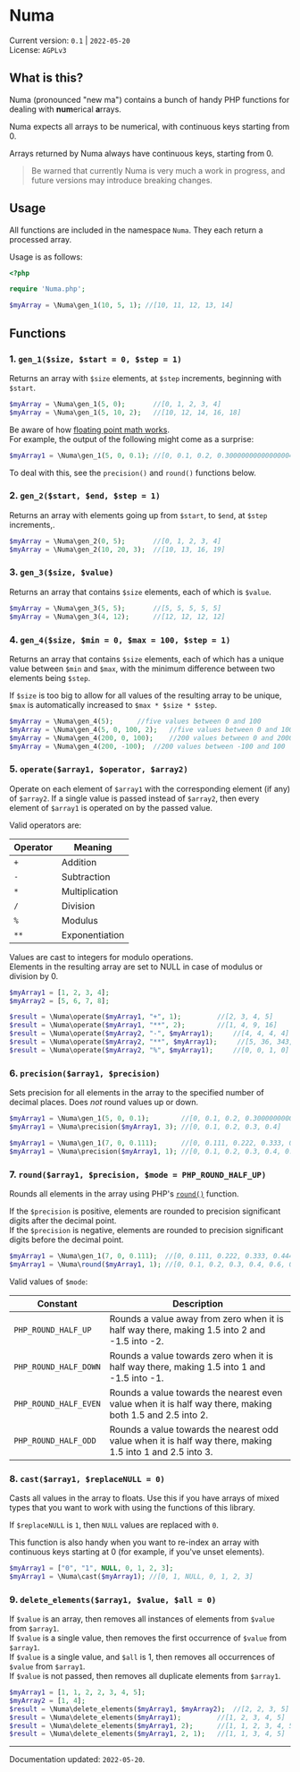# Numa

Current version: `0.1` | `2022-05-20`  
License: `AGPLv3`

## What is this? 

Numa (pronounced "new ma") contains a bunch of handy PHP functions for dealing with **num**erical **a**rrays. 

Numa expects all arrays to be numerical, with continuous keys starting from 0.

Arrays returned by Numa always have continuous keys, starting from 0.

> Be warned that currently Numa is very much a work in progress, and future versions may introduce breaking changes.


## Usage 

All functions are included in the namespace `Numa`. They each return a processed array.

Usage is as follows:

```php
<?php

require 'Numa.php';

$myArray = \Numa\gen_1(10, 5, 1); //[10, 11, 12, 13, 14]

```


## Functions

### 1. `gen_1($size, $start = 0, $step = 1)`

Returns an array with `$size` elements, at `$step` increments, beginning with `$start`.

```php
$myArray = \Numa\gen_1(5, 0); 		//[0, 1, 2, 3, 4]
$myArray = \Numa\gen_1(5, 10, 2); 	//[10, 12, 14, 16, 18]
```

Be aware of how [floating point math works](https://stackoverflow.com/questions/588004/is-floating-point-math-broken).  
For example, the output of the following might come as a surprise:

```php
$myArray1 = \Numa\gen_1(5, 0, 0.1); //[0, 0.1, 0.2, 0.30000000000000004, 0.4]

```

To deal with this, see the `precision()` and `round()` functions below.

### 2. `gen_2($start, $end, $step = 1)`

Returns an array with elements going up from `$start`,  to `$end`, at `$step` increments,.

```php
$myArray = \Numa\gen_2(0, 5); 		//[0, 1, 2, 3, 4]
$myArray = \Numa\gen_2(10, 20, 3); 	//[10, 13, 16, 19]
```

### 3. `gen_3($size, $value)`

Returns an array that contains `$size` elements, each of which is `$value`.

```php
$myArray = \Numa\gen_3(5, 5); 		//[5, 5, 5, 5, 5]
$myArray = \Numa\gen_3(4, 12); 		//[12, 12, 12, 12]
```

### 4. `gen_4($size, $min = 0, $max = 100, $step = 1)`

Returns an array that contains `$size` elements, each of which has a unique value between `$min` and `$max`, with the minimum difference between two elements being `$step`.

If `$size` is too big to allow for all values of the resulting array to be unique, `$max` is automatically increased to `$max * $size * $step`.

```php
$myArray = \Numa\gen_4(5); 		//five values between 0 and 100
$myArray = \Numa\gen_4(5, 0, 100, 2); 	//five values between 0 and 100, separated by at least 2
$myArray = \Numa\gen_4(200, 0, 100); 	//200 values between 0 and 20000
$myArray = \Numa\gen_4(200, -100); 	//200 values between -100 and 100
```

### 5. `operate($array1, $operator, $array2)`

Operate on each element of `$array1` with the corresponding element (if any) of `$array2`. If a single value is passed instead of `$array2`, then every element of `$array1` is operated on by the passed value.

Valid operators are:

Operator | Meaning
---------|-------------
`+`      | Addition
`-`      | Subtraction
`*`      | Multiplication
`/`      | Division
`%`      | Modulus
`**`     | Exponentiation

Values are cast to integers for modulo operations.  
Elements in the resulting array are set to NULL in case of modulus or division by 0.


```php
$myArray1 = [1, 2, 3, 4];
$myArray2 = [5, 6, 7, 8];

$result = \Numa\operate($myArray1, "+", 1); 		//[2, 3, 4, 5]
$result = \Numa\operate($myArray1, "**", 2); 		//[1, 4, 9, 16]
$result = \Numa\operate($myArray2, "-", $myArray1); 	//[4, 4, 4, 4]
$result = \Numa\operate($myArray2, "**", $myArray1);     //[5, 36, 343, 4096]
$result = \Numa\operate($myArray2, "%", $myArray1); 	//[0, 0, 1, 0]
```

### 6. `precision($array1, $precision)`

Sets precision for all elements in the array to the specified number of decimal places. Does _not_ round values up or down.

```php
$myArray1 = \Numa\gen_1(5, 0, 0.1);        //[0, 0.1, 0.2, 0.30000000000000004, 0.4]
$myArray1 = \Numa\precision($myArray1, 3); //[0, 0.1, 0.2, 0.3, 0.4]

$myArray1 = \Numa\gen_1(7, 0, 0.111);      //[0, 0.111, 0.222, 0.333, 0.444, 0.555, 0.666]
$myArray1 = \Numa\precision($myArray1, 1); //[0, 0.1, 0.2, 0.3, 0.4, 0.5, 0.6]

```

### 7. `round($array1, $precision, $mode = PHP_ROUND_HALF_UP)`

Rounds all elements in the array using PHP's [`round()`](https://www.php.net/manual/en/function.round.php) function. 

If the `$precision` is positive, elements are rounded to precision significant digits after the decimal point.  
If the `$precision` is negative, elements are rounded to precision significant digits before the decimal point.

```php
$myArray1 = \Numa\gen_1(7, 0, 0.111);  //[0, 0.111, 0.222, 0.333, 0.444, 0.555, 0.666]
$myArray1 = \Numa\round($myArray1, 1); //[0, 0.1, 0.2, 0.3, 0.4, 0.6, 0.7]
```

Valid values of `$mode`:

Constant | Description
---------|-------------
`PHP_ROUND_HALF_UP` | Rounds a value away from zero when it is half way there, making 1.5 into 2 and -1.5 into -2.
`PHP_ROUND_HALF_DOWN` | Rounds a value towards zero when it is half way there, making 1.5 into 1 and -1.5 into -1. 
`PHP_ROUND_HALF_EVEN` | Rounds a value towards the nearest even value when it is half way there, making both 1.5 and 2.5 into 2. 
`PHP_ROUND_HALF_ODD` | Rounds a value towards the nearest odd value when it is half way there, making 1.5 into 1 and 2.5 into 3.

### 8. `cast($array1, $replaceNULL = 0)`

Casts all values in the array to floats. Use this if you have arrays of mixed types that you want to work with using the functions of this library. 

If `$replaceNULL` is `1`, then `NULL` values are replaced with `0`. 

This function is also handy when you want to re-index an array with continuous keys starting at 0 (for example, if you've unset elements).

```php
$myArray1 = ["0", "1", NULL, 0, 1, 2, 3];
$myArray1 = \Numa\cast($myArray1); //[0, 1, NULL, 0, 1, 2, 3]
```

### 9. `delete_elements($array1, $value, $all = 0)`

If `$value` is an array, then removes all instances of elements from `$value` from `$array1`.  
If `$value` is a single value, then removes the first occurrence of `$value` from `$array1`.  
If `$value` is a single value, and `$all` is 1, then removes all occurrences of `$value` from `$array1`.  
If `$value` is not passed, then removes all duplicate elements from `$array1`.

```php
$myArray1 = [1, 1, 2, 2, 3, 4, 5];
$myArray2 = [1, 4];
$result = \Numa\delete_elements($myArray1, $myArray2); 	//[2, 2, 3, 5]
$result = \Numa\delete_elements($myArray1); 		//[1, 2, 3, 4, 5]
$result = \Numa\delete_elements($myArray1, 2); 		//[1, 1, 2, 3, 4, 5]
$result = \Numa\delete_elements($myArray1, 2, 1); 	//[1, 1, 3, 4, 5]
```


--------
Documentation updated: `2022-05-20`.
